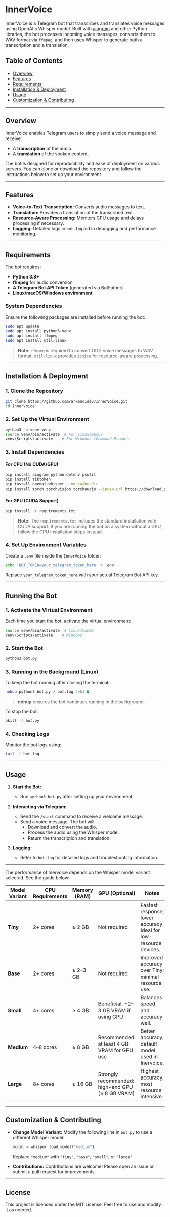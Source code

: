 # InnerVoice

InnerVoice is a Telegram bot that transcribes and translates voice messages using OpenAI's Whisper model. Built with [aiogram](https://docs.aiogram.dev) and other Python libraries, the bot processes incoming voice messages, converts them to WAV format via `ffmpeg`, and then uses Whisper to generate both a transcription and a translation.

## Table of Contents

- [Overview](#overview)
- [Features](#features)
- [Requirements](#requirements)
- [Installation & Deployment](#installation--deployment)
- [Usage](#usage)
- [Customization & Contributing](#customization--contributing)

---

## Overview

InnerVoice enables Telegram users to simply send a voice message and receive:

- A **transcription** of the audio.
- A **translation** of the spoken content.

The bot is designed for reproducibility and ease of deployment on various servers. You can clone or download the repository and follow the instructions below to set up your environment.

---

## Features

- **Voice-to-Text Transcription:** Converts audio messages to text.
- **Translation:** Provides a translation of the transcribed text.
- **Resource-Aware Processing:** Monitors CPU usage and delays processing if necessary.
- **Logging:** Detailed logs in `bot.log` aid in debugging and performance monitoring.

---

## Requirements

The bot requires:

- **Python 3.8+**
- **ffmpeg** for audio conversion
- **A Telegram Bot API Token** (generated via BotFather)
- **Linux/macOS/Windows environment**

### System Dependencies

Ensure the following packages are installed before running the bot:

```bash
sudo apt update
sudo apt install python3-venv
sudo apt install ffmpeg
sudo apt install util-linux
```

> **Note:** `ffmpeg` is required to convert OGG voice messages to WAV format. `util-linux` provides `ionice` for resource-aware processing.

---

## Installation & Deployment

### 1. Clone the Repository

```bash
git clone https://github.com/arkano1dev/InnerVoice.git
cd InnerVoice
```

### 2. Set Up the Virtual Environment

```bash
python3 -m venv venv
source venv/bin/activate  # For Linux/macOS
venv\Scripts\activate    # For Windows (Command Prompt)
```

### 3. Install Dependencies

#### **For CPU (No CUDA/GPU)**
```bash
pip install aiogram python-dotenv psutil
pip install tiktoken
pip install openai-whisper --no-cache-dir
pip install torch torchvision torchaudio --index-url https://download.pytorch.org/whl/cpu
```

#### **For GPU (CUDA Support)**
```bash
pip install -r requirements.txt
```

> **Note:** The `requirements.txt` includes the standard installation with CUDA support. If you are running the bot on a system without a GPU, follow the CPU installation steps instead.

### 4. Set Up Environment Variables

Create a `.env` file inside the `InnerVoice` folder:

```bash
echo 'BOT_TOKEN=your_telegram_token_here' > .env
```

Replace `your_telegram_token_here` with your actual Telegram Bot API key.

---

## Running the Bot

### 1. Activate the Virtual Environment

Each time you start the bot, activate the virtual environment:

```bash
source venv/bin/activate  # Linux/macOS
venv\Scripts\activate    # Windows
```

### 2. Start the Bot

```bash
python3 bot.py
```

### 3. Running in the Background (Linux)

To keep the bot running after closing the terminal:

```bash
nohup python3 bot.py > bot.log 2>&1 &
```

> **nohup** ensures the bot continues running in the background.

To stop the bot:
        
```bash
pkill -f bot.py
```

### 4. Checking Logs

Monitor the bot logs using:

```bash
tail -f bot.log
```
---

## Usage

1. **Start the Bot:**
   - Run `python3 bot.py` after setting up your environment.

2. **Interacting via Telegram:**
   - Send the `/start` command to receive a welcome message.
   - Send a voice message. The bot will:
     - Download and convert the audio.
     - Process the audio using the Whisper model.
     - Return the transcription and translation.

3. **Logging:**
   - Refer to `bot.log` for detailed logs and troubleshooting information.

---
The performance of Inervoice depends on the Whisper model variant selected. See the guide below:

|**Model Variant**|**CPU Requirements**|**Memory (RAM)**|**GPU (Optional)**|**Notes**|
|---|---|---|---|---|
|**Tiny**|2+ cores|≥ 2 GB|Not required|Fastest response; lower accuracy. Ideal for low-resource devices.|
|**Base**|2+ cores|≥ 2–3 GB|Not required|Improved accuracy over Tiny; minimal resource use.|
|**Small**|4+ cores|≥ 4 GB|Beneficial: ~2–3 GB VRAM if using GPU|Balances speed and accuracy well.|
|**Medium**|4–8 cores|≥ 8 GB|Recommended: at least 4 GB VRAM for GPU use|Better accuracy; default model used in Inervoice.|
|**Large**|8+ cores|≥ 16 GB|Strongly recommended: high-end GPU (≥ 8 GB VRAM)|Highest accuracy; most resource intensive.|

---
## Customization & Contributing

- **Change Model Variant:**
  Modify the following line in `bot.py` to use a different Whisper model:
  
  ```python
  model = whisper.load_model("medium")
  ```
  
  Replace `"medium"` with `"tiny"`, `"base"`, `"small"`, or `"large"`.

- **Contributions:**
  Contributions are welcome! Please open an issue or submit a pull request for improvements.

---

## License

This project is licensed under the MIT License. Feel free to use and modify it as needed.